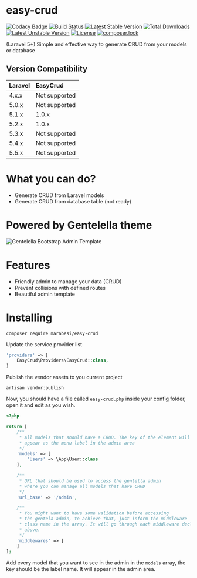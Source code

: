 # easy-crud

[![Codacy Badge](https://api.codacy.com/project/badge/Grade/ef2320108a8747efbdd32cb36294c2e7)](https://www.codacy.com/app/matheus-marabesi/easy-crud?utm_source=github.com&utm_medium=referral&utm_content=marabesi/easy-crud&utm_campaign=badger)
[![Build Status](https://travis-ci.org/marabesi/laravel-easy-crud.svg?branch=master)](https://travis-ci.org/marabesi/laravel-easy-crud)
[![Latest Stable Version](https://poser.pugx.org/marabesi/easy-crud/v/stable)](https://packagist.org/packages/marabesi/easy-crud)
[![Total Downloads](https://poser.pugx.org/marabesi/easy-crud/downloads)](https://packagist.org/packages/marabesi/easy-crud)
[![Latest Unstable Version](https://poser.pugx.org/marabesi/easy-crud/v/unstable)](https://packagist.org/packages/marabesi/easy-crud)
[![License](https://poser.pugx.org/marabesi/easy-crud/license)](https://packagist.org/packages/marabesi/easy-crud)
[![composer.lock](https://poser.pugx.org/marabesi/easy-crud/composerlock)](https://packagist.org/packages/marabesi/easy-crud)

(Laravel 5+) Simple and effective way to generate CRUD from your models or database

## Version Compatibility

 Laravel  | EasyCrud
:---------|:----------
 4.x.x    | Not supported
 5.0.x    | Not supported
 5.1.x    | 1.0.x
 5.2.x    | 1.0.x
 5.3.x    | Not supported
 5.4.x    | Not supported
 5.5.x    | Not supported

# What you can do?

- Generate CRUD from Laravel models
- Generate CRUD from database table (not ready)

# Powered by Gentelella theme
![Gentelella Bootstrap Admin Template](https://cdn.colorlib.com/wp/wp-content/uploads/sites/2/gentelella-admin-template-preview.jpg "Gentelella Theme Browser Preview")

# Features

- Friendly admin to manage your data (CRUD)
- Prevent collisions with defined routes
- Beautiful admin template

# Installing

```
composer require marabesi/easy-crud
```

Update the service provider list

```php
'providers' => [
    EasyCrud\Providers\EasyCrud::class,
]
```

Publish the vendor assets to you current project

```
artisan vendor:publish
```

Now, you should have a file called `easy-crud.php` inside your config folder, open it and edit as you wish.

```php
<?php

return [
    /**
     * All models that should have a CRUD. The key of the element will
     * appear as the menu label in the admin area
     */
    'models' => [
        'Users' => \App\User::class
    ],

    /**
     * URL that should be used to access the gentella admin
     * where you can manage all models that have CRUD
     */
    'url_base' => '/admin',

    /**
     * You might want to have some validation before accessing
     * the gentela admin, to achieve that, just inform the middleware 
     * class name in the array. It will go through each middleware declared 
     * above.
     */
    'middlewares' => [
    ]
];
```

Add every model that you want to see in the admin in the `models` array, the 
key should be the label name. It will appear in the admin area.

